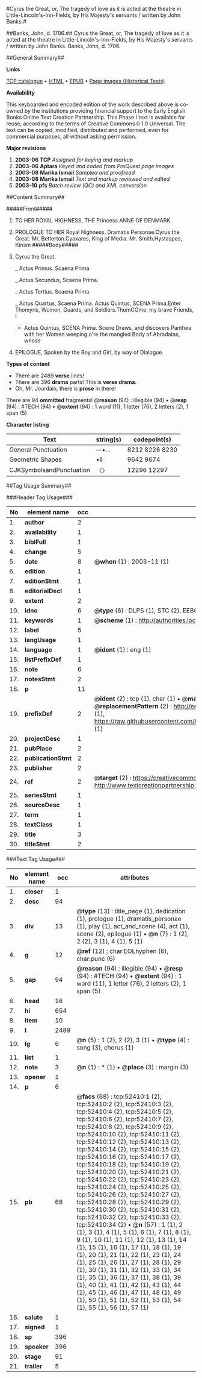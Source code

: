 #Cyrus the Great, or, The tragedy of love as it is acted at the theatre in Little-Lincoln's-Inn-Fields, by His Majesty's servants / written by John Banks.#

##Banks, John, d. 1706.##
Cyrus the Great, or, The tragedy of love as it is acted at the theatre in Little-Lincoln's-Inn-Fields, by His Majesty's servants / written by John Banks.
Banks, John, d. 1706.

##General Summary##

**Links**

[TCP catalogue](http://www.ota.ox.ac.uk/tcp/)  • 
[HTML](http://tei.it.ox.ac.uk/tcp/Texts-HTML/free/A30/A30838.html)  • 
[EPUB](http://tei.it.ox.ac.uk/tcp/Texts-EPUB/free/A30/A30838.epub) • 
[Page images (Historical Texts)](https://data.historicaltexts.jisc.ac.uk/view?pubId=eebo-12010704e&pageId=eebo-12010704e-52410-1)

**Availability**

This keyboarded and encoded edition of the
	       work described above is co-owned by the institutions
	       providing financial support to the Early English Books
	       Online Text Creation Partnership. This Phase I text is
	       available for reuse, according to the terms of Creative
	       Commons 0 1.0 Universal. The text can be copied,
	       modified, distributed and performed, even for
	       commercial purposes, all without asking permission.

**Major revisions**

1. __2003-06__ __TCP__ *Assigned for keying and markup*
1. __2003-06__ __Aptara__ *Keyed and coded from ProQuest page images*
1. __2003-08__ __Marika Ismail__ *Sampled and proofread*
1. __2003-08__ __Marika Ismail__ *Text and markup reviewed and edited*
1. __2003-10__ __pfs__ *Batch review (QC) and XML conversion*

##Content Summary##

#####Front#####

1. TO HER
ROYAL HIGHNESS,
THE
Princess ANNE
OF
DENMARK.

1. PROLOGUE
TO HER
Royal Highness.
Dramatis Personae.Cyrus the Great. Mr. Betterton.Cyaxares, King of Media. Mr. Smith.Hystaspes, Kinsm
#####Body#####

1. Cyrus the Great.

    _ Actus Primus. Scaena Prima.

    _ Actus Secundus, Scaena Prima.

    _ Actus Tertius. Scaena Prima.

    _ Actus Quartus, Scaena Prima.
Actus Quintus, SCENA Prima.Enter Thomyris, Women, Guards, and Soldiers.ThomCOme, my brave Friends, I
      * Actus Quintus, SCENA Prima.
Scene Draws, and discovers Panthea with her Women weeping o're the mangled
Body of Abradatas, whose 
1. EPILOGUE,
Spoken by the Boy and Girl, by way of
Dialogue.

**Types of content**

  * There are 2489 **verse** lines!
  * There are 396 **drama** parts! This is **verse drama**.
  * Oh, Mr. Jourdain, there is **prose** in there!

There are 94 **ommitted** fragments! 
 @__reason__ (94) : illegible (94)  •  @__resp__ (94) : #TECH (94)  •  @__extent__ (94) : 1 word (11), 1 letter (76), 2 letters (2), 1 span (5)

**Character listing**


|Text|string(s)|codepoint(s)|
|---|---|---|
|General Punctuation|—•…|8212 8226 8230|
|Geometric Shapes|▪◊|9642 9674|
|CJKSymbolsandPunctuation|〈〉|12296 12297|

##Tag Usage Summary##

###Header Tag Usage###

|No|element name|occ|attributes|
|---|---|---|---|
|1.|__author__|2||
|2.|__availability__|1||
|3.|__biblFull__|1||
|4.|__change__|5||
|5.|__date__|8| @__when__ (1) : 2003-11 (1)|
|6.|__edition__|1||
|7.|__editionStmt__|1||
|8.|__editorialDecl__|1||
|9.|__extent__|2||
|10.|__idno__|6| @__type__ (6) : DLPS (1), STC (2), EEBO-CITATION (1), OCLC (1), VID (1)|
|11.|__keywords__|1| @__scheme__ (1) : http://authorities.loc.gov/ (1)|
|12.|__label__|5||
|13.|__langUsage__|1||
|14.|__language__|1| @__ident__ (1) : eng (1)|
|15.|__listPrefixDef__|1||
|16.|__note__|6||
|17.|__notesStmt__|2||
|18.|__p__|11||
|19.|__prefixDef__|2| @__ident__ (2) : tcp (1), char (1)  •  @__matchPattern__ (2) : ([0-9\-]+):([0-9IVX]+) (1), (.+) (1)  •  @__replacementPattern__ (2) : http://eebo.chadwyck.com/downloadtiff?vid=$1&page=$2 (1), https://raw.githubusercontent.com/textcreationpartnership/Texts/master/tcpchars.xml#$1 (1)|
|20.|__projectDesc__|1||
|21.|__pubPlace__|2||
|22.|__publicationStmt__|2||
|23.|__publisher__|2||
|24.|__ref__|2| @__target__ (2) : https://creativecommons.org/publicdomain/zero/1.0/ (1), http://www.textcreationpartnership.org/docs/. (1)|
|25.|__seriesStmt__|1||
|26.|__sourceDesc__|1||
|27.|__term__|1||
|28.|__textClass__|1||
|29.|__title__|3||
|30.|__titleStmt__|2||


###Text Tag Usage###

|No|element name|occ|attributes|
|---|---|---|---|
|1.|__closer__|1||
|2.|__desc__|94||
|3.|__div__|13| @__type__ (13) : title_page (1), dedication (1), prologue (1), dramatis_personae (1), play (1), act_and_scene (4), act (1), scene (2), epilogue (1)  •  @__n__ (7) : 1 (2), 2 (2), 3 (1), 4 (1), 5 (1)|
|4.|__g__|12| @__ref__ (12) : char:EOLhyphen (6), char:punc (6)|
|5.|__gap__|94| @__reason__ (94) : illegible (94)  •  @__resp__ (94) : #TECH (94)  •  @__extent__ (94) : 1 word (11), 1 letter (76), 2 letters (2), 1 span (5)|
|6.|__head__|16||
|7.|__hi__|654||
|8.|__item__|10||
|9.|__l__|2489||
|10.|__lg__|6| @__n__ (5) : 1 (2), 2 (2), 3 (1)  •  @__type__ (4) : song (3), chorus (1)|
|11.|__list__|1||
|12.|__note__|3| @__n__ (1) : * (1)  •  @__place__ (3) : margin (3)|
|13.|__opener__|1||
|14.|__p__|6||
|15.|__pb__|68| @__facs__ (68) : tcp:52410:1 (2), tcp:52410:2 (2), tcp:52410:3 (2), tcp:52410:4 (2), tcp:52410:5 (2), tcp:52410:6 (2), tcp:52410:7 (2), tcp:52410:8 (2), tcp:52410:9 (2), tcp:52410:10 (2), tcp:52410:11 (2), tcp:52410:12 (2), tcp:52410:13 (2), tcp:52410:14 (2), tcp:52410:15 (2), tcp:52410:16 (2), tcp:52410:17 (2), tcp:52410:18 (2), tcp:52410:19 (2), tcp:52410:20 (2), tcp:52410:21 (2), tcp:52410:22 (2), tcp:52410:23 (2), tcp:52410:24 (2), tcp:52410:25 (2), tcp:52410:26 (2), tcp:52410:27 (2), tcp:52410:28 (2), tcp:52410:29 (2), tcp:52410:30 (2), tcp:52410:31 (2), tcp:52410:32 (2), tcp:52410:33 (2), tcp:52410:34 (2)  •  @__n__ (57) : 1 (1), 2 (1), 3 (1), 4 (1), 5 (1), 6 (1), 7 (1), 8 (1), 9 (1), 10 (1), 11 (1), 12 (1), 13 (1), 14 (1), 15 (1), 16 (1), 17 (1), 18 (1), 19 (1), 20 (1), 21 (1), 22 (1), 23 (1), 24 (1), 25 (1), 26 (1), 27 (1), 28 (1), 29 (1), 30 (1), 31 (1), 32 (1), 33 (1), 34 (1), 35 (1), 36 (1), 37 (1), 38 (1), 39 (1), 40 (1), 41 (1), 42 (1), 43 (1), 44 (1), 45 (1), 46 (1), 47 (1), 48 (1), 49 (1), 50 (1), 51 (1), 52 (1), 53 (1), 54 (1), 55 (1), 56 (1), 57 (1)|
|16.|__salute__|1||
|17.|__signed__|1||
|18.|__sp__|396||
|19.|__speaker__|396||
|20.|__stage__|91||
|21.|__trailer__|5||
